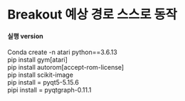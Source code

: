 # Breakout 예상 경로 스스로 동작
#### 실행 version</br>
Conda create -n atari python==3.6.13</br>
pip install gym[atari]</br>
pip install autorom[accept-rom-license]</br>
pip install scikit-image</br>
pip install = pyqt5-5.15.6</br>
pipi install = pyqtgraph-0.11.1</br>


